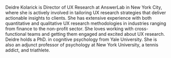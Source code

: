 Deidre Kolarick is Director of UX Research at AnswerLab in New York City, where she is actively involved in tailoring UX research strategies that deliver actionable insights to clients. She has extensive experience with both quantitative and qualitative UX research methodologies in industries ranging from finance to the non-profit sector. She loves working with cross-functional teams and getting them engaged and excited about UX research. Deidre holds a PhD. in cognitive psychology from Yale University. She is also an adjunct professor of psychology at New York University, a tennis addict, and triathlete.